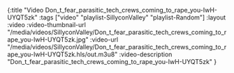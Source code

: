 {:title "Video Don_t_fear_parasitic_tech_crews_coming_to_rape_you-IwH-UYQT5zk"  :tags ["video" "playlist-SillyconValley" "playlist-Random"] :layout :video :video-thumbnail-url "/media/videos/SillyconValley/Don_t_fear_parasitic_tech_crews_coming_to_rape_you-IwH-UYQT5zk.jpg" :video-url "/media/videos/SillyconValley/Don_t_fear_parasitic_tech_crews_coming_to_rape_you-IwH-UYQT5zk.hls/out.m3u8" :video-description "Don_t_fear_parasitic_tech_crews_coming_to_rape_you-IwH-UYQT5zk" }
